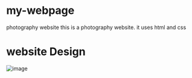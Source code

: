 # my-webpage
photography website
this is a photography website.
it uses html and css


# website Design
![image](Design.jpg)

